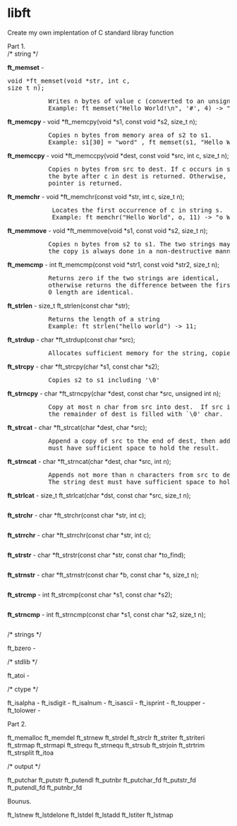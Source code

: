# libft
Create my own implentation of C standard libray function

Part 1.<br>
/* string */

**ft_memset** -  <pre>void        *ft_memset(void *str, int c, size_t n);</pre>
<pre>           Writes n bytes of value c (converted to an unsigned char) to the string b.<br>           Example: ft_memset("Hello World!\n", '#', 4) -> "####o World!\n"</pre>
            
**ft_memcpy** - void	*ft_memcpy(void *s1, const void *s2, size_t n);<br>
<pre>           Copies n bytes from memory area of s2 to s1.<br>           Example: s1[30] = "word" , ft_memset(s1, "Hello World!\n", 13) -> "Hello World!\n"</pre>
            
**ft_memccpy** -    void     *ft_memccpy(void *dest, const void *src, int c, size_t n);<br>
<pre>           Copies n bytes from src to dest. If c occurs in src, copy stops and point to<br>           the byte after c in dest is returned. Otherwise, n bytes are copied and null<br>           pointer is returned.</pre>
**ft_memchr**  -    void	*ft_memchr(const void *str, int c, size_t n);
<pre>            Locates the first occurrence of c in string s.<br>            Example: ft_memchr("Hello World", o, 11) -> "o World"</pre>
**ft_memmove** - void	*ft_memmove(void *s1, const void *s2, size_t n);
<pre>           Copies n bytes from s2 to s1. The two strings may overlap;<br>           the copy is always done in a non-destructive manner</pre>
**ft_memcmp**  - int		ft_memcmp(const void *str1, const void *str2, size_t n);
<pre>           Returns zero if the two strings are identical,<br>           otherwise returns the difference between the first two differing bytes.<br>           0 length are identical.</pre>
**ft_strlen**  - size_t	ft_strlen(const char *str);
<pre>           Returns the length of a string<br>           Example: ft_strlen("hello world") -> 11; </pre>
**ft_strdup**  - char	*ft_strdup(const char *src);
<pre>           Allocates sufficient memory for the string, copies it, and return it.</pre>
**ft_strcpy**  - char	*ft_strcpy(char *s1, const char *s2);
<pre>           Copies s2 to s1 including '\0'</pre>
**ft_strncpy** - char	*ft_strncpy(char *dest, const char *src, unsigned int n);
<pre>           Copy at most n char from src into dest.  If src is less than n char long,<br>           the remainder of dest is filled with `\0' char.  Otherwise, dest is not terminated.</pre>
**ft_strcat**  - char	*ft_strcat(char *dest, char *src);
<pre>           Append a copy of src to the end of dest, then add a '\0'.  The string dest<br>           must have sufficient space to hold the result.</pre>
**ft_strncat** - char	*ft_strncat(char *dest, char *src, int n);
<pre>           Appends not more than n characters from src to dest, and then adds a '\0'.<br>           The string dest must have sufficient space to hold the result.</pre>
**ft_strlcat** - size_t	ft_strlcat(char *dst, const char *src, size_t n);
<pre></pre>
**ft_strchr**  - char	*ft_strchr(const char *str, int c);
<pre></pre>
**ft_strrchr** - char	*ft_strrchr(const char *str, int c);
<pre></pre>
**ft_strstr**  - char	*ft_strstr(const char *str, const char *to_find);
<pre></pre>
**ft_strnstr** - char	*ft_strnstr(const char *b, const char *s, size_t n);
<pre></pre>
**ft_strcmp**  - int		ft_strcmp(const char *s1, const char *s2);
<pre></pre>
**ft_strncmp** - int		ft_strncmp(const char *s1, const char *s2, size_t n);
<pre></pre>

/* strings */

ft_bzero   -

/* stdlib */

ft_atoi    -

/* ctype */

ft_isalpha -
ft_isdigit -
ft_isalnum -
ft_isascii -
ft_isprint -
ft_toupper -
ft_tolower -

Part 2.

ft_memalloc
ft_memdel
ft_strnew
ft_strdel
ft_strclr
ft_striter
ft_striteri
ft_strmap
ft_strmapi
ft_strequ
ft_strnequ
ft_strsub
ft_strjoin
ft_strtrim
ft_strsplit
ft_itoa

/* output */

ft_putchar
ft_putstr
ft_putendl
ft_putnbr
ft_putchar_fd
ft_putstr_fd
ft_putendl_fd
ft_putnbr_fd

Bounus.

ft_lstnew
ft_lstdelone
ft_lstdel
ft_lstadd
ft_lstiter
ft_lstmap
